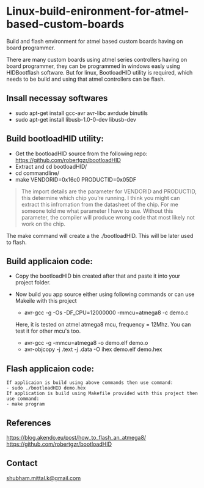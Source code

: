 # Linux-build-enironment-for-atmel-based-custom-boards
Build and flash environment for atmel based custom boards having on board programmer.

There are many custom boards using atmel series controllers having on board programmer,
they can be programmed in windows easly using HIDBootflash software. But for linux, BootloadHID 
utility is required, which needs to be build and using that atmel controllers can be flash.

## Insall necessay softwares
- sudo apt-get install gcc-avr avr-libc avrdude binutils 
- sudo apt-get install libusb-1.0-0-dev libusb-dev

## Build bootloadHID utility:
- Get the bootloadHID source from the following repo: https://github.com/robertgzr/bootloadHID
- Extract and cd bootloadHID/
- cd commandline/
- make VENDORID=0x16c0 PRODUCTID=0x05DF

> The import details are the parameter for VENDORID and PRODUCTID, this determine which chip you’re running. I think you might can extract this infromation from the datasheet of the chip. For me someone told me what parameter I have to use. Without this parameter, the compiler will produce wrong code that most likely not work on the chip.

The make command will create a the ./bootloadHID. This will be later used to flash.

## Build applicaion code:
- Copy the bootloadHID bin created after that and paste it into your project folder.
- Now build you app source either using following commands or can use Makeile with this project
	- avr-gcc -g -Os -DF_CPU=12000000 -mmcu=atmega8 -c demo.c
	
	Here, it is tested on atmel atmega8 mcu, frequency = 12Mhz. You can test it for other mcu's too.
	- avr-gcc -g -mmcu=atmega8 -o demo.elf demo.o
	- avr-objcopy -j .text -j .data -O ihex demo.elf demo.hex

## Flash applicaion code:
	If applicaion is build using above commands then use command:
	- sudo ./bootloadHID demo.hex
	If application is build using Makefile provided with this project then use command:
	- make program

## References
https://blog.akendo.eu/post/how_to_flash_an_atmega8/
https://github.com/robertgzr/bootloadHID

## Contact
shubham.mittal.k@gmail.com

